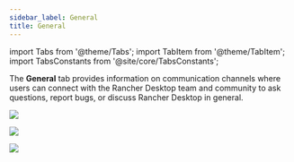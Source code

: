 ```yaml
---
sidebar_label: General
title: General
---
```


import Tabs from '@theme/Tabs';
import TabItem from '@theme/TabItem';
import TabsConstants from '@site/core/TabsConstants';

The **General** tab provides information on communication channels where users can connect with the Rancher Desktop team and community to ask questions, report bugs, or discuss Rancher Desktop in general.

<Tabs groupId="os" defaultValue={TabsConstants.defaultOs}>
<TabItem value="Windows">

![](https://suse-rancher-media.s3.amazonaws.com/desktop/v1.9/ui-main/Windows_General.png)

</TabItem>
<TabItem value="macOS">

![](https://suse-rancher-media.s3.amazonaws.com/desktop/v1.9/ui-main/macOS_General.png)

</TabItem>
<TabItem value="Linux">

![](https://suse-rancher-media.s3.amazonaws.com/desktop/v1.9/ui-main/Linux_General.png)

</TabItem>
</Tabs>
